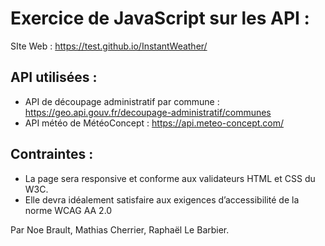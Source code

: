 <h1>Exercice de JavaScript sur les API :</h1>

SIte Web :
https://test.github.io/InstantWeather/

<h2>API utilisées :</h2>

- API de découpage administratif par commune : https://geo.api.gouv.fr/decoupage-administratif/communes
- API météo de MétéoConcept : https://api.meteo-concept.com/

<h2>Contraintes :</h2> 

- La page sera responsive et conforme aux validateurs HTML et CSS du W3C.
- Elle devra idéalement satisfaire aux exigences d’accessibilité de la norme WCAG AA 2.0

Par Noe Brault, Mathias Cherrier, Raphaël Le Barbier.
